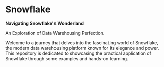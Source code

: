 # Snowflake

**Navigating Snowflake's Wonderland**

An Exploration of Data Warehousing Perfection.

Welcome to a journey that delves into the fascinating world of Snowflake, the modern data warehousing platform known for its elegance and power. This repository is dedicated to showcasing the practical application of Snowflake through some examples and hands-on learning.
